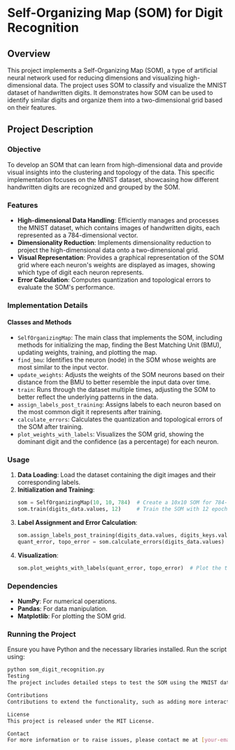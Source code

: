 # Self-Organizing Map (SOM) for Digit Recognition

## Overview

This project implements a Self-Organizing Map (SOM), a type of artificial neural network used for reducing dimensions and visualizing high-dimensional data. The project uses SOM to classify and visualize the MNIST dataset of handwritten digits. It demonstrates how SOM can be used to identify similar digits and organize them into a two-dimensional grid based on their features.

## Project Description

### Objective

To develop an SOM that can learn from high-dimensional data and provide visual insights into the clustering and topology of the data. This specific implementation focuses on the MNIST dataset, showcasing how different handwritten digits are recognized and grouped by the SOM.

### Features

- **High-dimensional Data Handling**: Efficiently manages and processes the MNIST dataset, which contains images of handwritten digits, each represented as a 784-dimensional vector.
- **Dimensionality Reduction**: Implements dimensionality reduction to project the high-dimensional data onto a two-dimensional grid.
- **Visual Representation**: Provides a graphical representation of the SOM grid where each neuron's weights are displayed as images, showing which type of digit each neuron represents.
- **Error Calculation**: Computes quantization and topological errors to evaluate the SOM's performance.

### Implementation Details

#### Classes and Methods

- `SelfOrganizingMap`: The main class that implements the SOM, including methods for initializing the map, finding the Best Matching Unit (BMU), updating weights, training, and plotting the map.
- `find_bmu`: Identifies the neuron (node) in the SOM whose weights are most similar to the input vector.
- `update_weights`: Adjusts the weights of the SOM neurons based on their distance from the BMU to better resemble the input data over time.
- `train`: Runs through the dataset multiple times, adjusting the SOM to better reflect the underlying patterns in the data.
- `assign_labels_post_training`: Assigns labels to each neuron based on the most common digit it represents after training.
- `calculate_errors`: Calculates the quantization and topological errors of the SOM after training.
- `plot_weights_with_labels`: Visualizes the SOM grid, showing the dominant digit and the confidence (as a percentage) for each neuron.

### Usage

1. **Data Loading**: Load the dataset containing the digit images and their corresponding labels.
2. **Initialization and Training**:
    ```python
    som = SelfOrganizingMap(10, 10, 784)  # Create a 10x10 SOM for 784-dimensional input.
    som.train(digits_data.values, 12)     # Train the SOM with 12 epochs.
    ```
3. **Label Assignment and Error Calculation**:
    ```python
    som.assign_labels_post_training(digits_data.values, digits_keys.values.flatten())
    quant_error, topo_error = som.calculate_errors(digits_data.values)
    ```
4. **Visualization**:
    ```python
    som.plot_weights_with_labels(quant_error, topo_error)  # Plot the trained SOM with labels.
    ```

### Dependencies

- **NumPy**: For numerical operations.
- **Pandas**: For data manipulation.
- **Matplotlib**: For plotting the SOM grid.

### Running the Project

Ensure you have Python and the necessary libraries installed. Run the script using:

```bash
python som_digit_recognition.py
Testing
The project includes detailed steps to test the SOM using the MNIST dataset, focusing on visual inspection of the grid and error metrics to assess performance.

Contributions
Contributions to extend the functionality, such as adding more interactive visualizations or improving the SOM training algorithm, are welcome. Please fork the repository and submit a pull request with your changes.

License
This project is released under the MIT License.

Contact
For more information or to raise issues, please contact me at [your-email@example.com].
